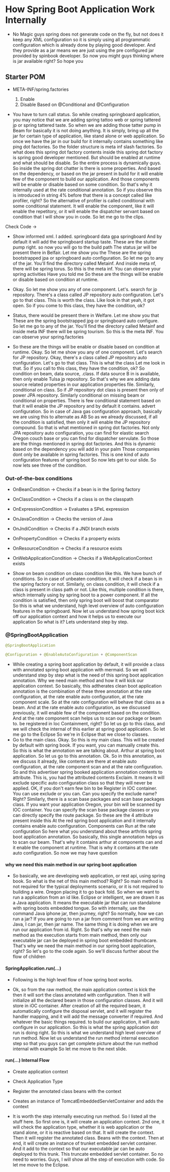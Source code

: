 # How Spring Boot Application Work Internally

* No Magic guys spring does not generate code on the fly, but not does it keep any XML configuration so it is simply using all programmatic configuration which is already done by playing good developer. And they provide as a jar means we are just using the pre configured jar provided by spinbook developer. So now you might guys thinking where is jar available right? So hope you

## Starter POM

* META-INF/spring.factories
  1. Enable
  2. Disable
  Based on @Conditional and @Configuration

* You have to turn call status. So while creating springboard application, you may notice that we are adding spring tattoo web or spring tattered jp or spring tattered taste. So when we are adding those tatter pump in Beam for basically it is not doing anything. It is simply, bring up all the jar for certain type of application, like stand alone or web application. So once we have the jar in our build for it internally contains something like ping dot factories. So the folder structure is meta inf slash factories. So what does this spring dot factory contents inside this spring dot factory is spring good developer mentioned. But should be enabled at runtime and what should be disable. So the entire process is dynamically guys. So inside the spring dot chatter is there is some properties. And based on the dependency, or based on the jar present in build for it will enable few of the component to build our application. And those components will be enable or disable based on some condition. So that's why it internally used at the rate conditional annotation. So if you observe this is introduced in string 4% before that there is a concept called like profiler, right? So the alternative of profiler is called conditional with some conditional statement. It will enable the component, like it will enable the repetitory, or it will enable the dispatcher servant based on condition that I will show you in code. So let me go to the clips.

Check Code ->

* Show informed xml. I added. springboard data gpa springboard And by default it will add the springboard startup taste. These are the stutter pump right. so now you will go to the build path The status jar will be present there in Belfair. Let me show you the These are the spring bootstrapped jpa or springboard auto configuration. So let me go to any of the jar. You'll find the directory called Metainf. And inside meta nf, there will be spring torus. So this is the meta inf. You can observe your spring activities Have you told me So these are the things will be enable or disable based on condition at runtime.
* Okay. So let me show you any of one component. Let's. search for jp repository. There's a class called JP repository auto configuration. Let's go to that class. This is worth the class. Like look in that yeah, it got open. So if you come to this class, they have the condition, ok?

* Status, there would be present there in Welfare. Let me show you that These are the spring bootstrapped jpg or springboard auto configure. So let me go to any of the jar. You'll find the directory called Metainf and inside meta INF there will be spring tourism. So this is the meta INF. You can observe your spring.factories
* So these are the things will be enable or disable based on condition at runtime. Okay. So let me show you any of one component. Let's search for JP repository. Okay, there's a class called JP repository auto configuration. Let's go to that class. This is what the class Let me look in that. So if you call to this class, they have the condition, ok? So condition on beam, data source, .class. If data source B in is available, then only enable Tulsa jp repository. So that's why we are adding data source related properties in our application properties file. Similarly, conditional on class. So if JP repository dot class is present then only of power JPA repository. Similarly conditional on missing beam or conditional on properties. There is few conditional statement based on that it will enable the JP repository and by default it contains. advert configuration. So in case of Java gas configuration approach, basically we are using this to alternate as AB So as we already discussed, if all the condition is satisfied, then only it will enable the JP repository compound. So that is what mentioned in spring dot factories. Not only JPA repository auto configuration, you can find for elastic search Oregon couch base or you can find for dispatcher servulate. So those are the things mentioned in spring dot factories. And this is dynamic based on the dependency you will add in your palm Those companies dont only be available in spring factories. This is one kind of auto configuration features of spring boot So now lets get to our slide. So now lets see three of the condition.

### Out-of-the-box conditions

* OnBeanCondition -> Checks if a bean is in the Spring factory
* OnClassCondition -> Checks if a class is on the classpath
* OnExpressionCondition -> Evaluates a SPeL expression
* OnJavaCondition -> Checks the version of Java
* OnJndiCondition -> Checks if a JNDI branch exists
* OnPropertyCondition -> Checks if a property exists
* OnResourceCondition -> Checks if a resource exists
* OnWebApplicationCondition -> Checks if a WebApplicationContext exists

* Show on beam condition on class condition like this. We have bunch of conditions. So in case of unbeaten condition, it will check if a bean is in the spring factory or not. Similarly, on class condition, it will check if a class is present in class path or not. Like this, multiple condition is there, which internally using by spring boot to a power component. If all the condition is satisfied, then only spring boot will boost that comparator So this is what we understand, high level overview of auto configuration features in the springboard. Now let us understand how spring boot kick off our application context and how it helps us to execute our application So what is it? Lets understand step by step.

### @SpringBootApplication

```java
@SpringBootApplication

@Configuration + @EnableAutoConfiguration + @ComponentScan
```

* While creating a spring boot application by default, it will provide a class with annotated spring boot application with mermaid. So we will understand step by step what is the need of this spring boot application annotation. Why we need main method and how it will kick our application context. So basically, this adtherates clean boot application annotation is the combination of these three annotation at the rate configuration, at the rate enable auto configuration, at the rate component scale. So at the rate configuration will behave that class as a beam. And at the rate enable auto configuration, as we discussed previously, it will enable few of the component based on the condition. And at the rate component scan helps us to scan our package or beam to. be registered in Ioc Containment, right? So let us go to this class, and we will check the internal of this earlier at spring good application. So let me go to the Eclipse So we're in Eclipse that we close to classes.
* Go to the main class. Okay. So this is my main class. This will be created by default with spring book. If you want, you can manually create this. So this is what the annotation we are talking about. Arthur at spring boot application. So let us go to this annotation. Ok. So in this annotation, as we discuss it already, like contents are there at enable auto configuration, at the rate component scan and at the rate configuration. So and this advertiser spring booked application annotation contents to attribute. This is, you had the attributed contents Exclaim. It means it will exclude specific auto configuration class so that they will never be applied. OK, if you don't earn few bin to be Register in IOC container. You can use exclude or you can. Can you specify the exclude name? Right? Similarly, there is a scan base packages and scan base packages class. If you want your application Oregon, your bin will be scanned by IOC container. You can specify the scan base package classes or you can directly specify the route package. So these are the 4 attribute present inside this At the red spring boot application and it internally contains enable auto configuration. Components can Run at the rate configuration So here what you understand about these arthritis spring boot application annotation. So basically, this single annotation helps us to scan our beam. That's why it contains arthur at components can and it enable the component at runtime. That is why it contains at the rate auto configuration. So now we may have question

#### why we need this main method in our spring boot application

* So basically, we are developing web application, or rest api, using spring book. So what is the net of this main method? Right? So main method is not required for the typical deployments scenario, or it is not required to building a wire. Oregon placing it to go back fold. So when we want to run a application from an id like. Eclipse or intelligent, we are drawn it as a Java application. It means the executable jar that can run standalone with spring boots embedded tongue. So with internally, use the command Java iphone jar, then journey, right? So normally, how we can run a jar? If you are going to run a jar from comment from we are writing Java, I can jar, then jar name. The same thing it is doing when we are run our application from id. Right. So that's why we need the main method as the execution starts from main method, then only our executable jar can be deployed in spring boot embedded thumbcare. That's why we need the main method in our spring boot application, right? So let's go to the code again. So we'll discuss further about the flow of children

#### SpringApplication.run(...)

* Following is the high level flow of how spring boot works.

* Ok, so from the raw method, the main application context is kick the then it will sort the class annotated with configuration. Then it will initialize all the declared beam in those configuration classes. And it will store in iOC container. After creation of all the required beam, it automatically configure the disposal servlet, and it will register the handler mapping, and it will add the message converter if required. And whatever the basic things required. to build our application, it will auto configure in our application. So this is what the spring application dot run is doing right. So this is what we understand high level overview of run method. Now let us understand the run method internal execution step so that you guys can get complete picture about the run method internal with example So let me move to the next slide.

#### run(...) Internal Flow

* Create application context
* Check Application Type
* Register the annotated class beans with the context
* Creates an instance of TomcatEmbeddedServletContainer and adds the context

* It is worth the step internally executing run method. So I listed all the stuff here. So first one is, it will create an application context. 2nd one, it will check the application type, whether it is web application or the stand alone, or it is reactive based on that. It will create the context. Then it will register the annotated class. Beans with the context. Then at end, it will create an instance of trunket embedded servlet container. And it add to the context so that our executable jar can be auto deployed to this trunk. This truncate embedded servlet container. So no need to worries. Guys, I will show all the step of execution with code. So let me move to the Eclipse.
